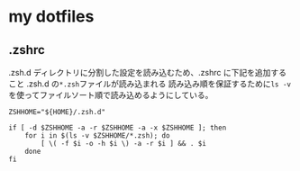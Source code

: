 # my dotfiles

## .zshrc

.zsh.d ディレクトリに分割した設定を読み込むため、.zshrc に下記を追加すること
.zsh.d の`*.zsh`ファイルが読み込まれる
読み込み順を保証するために`ls -v`を使ってファイルソート順で読み込めるようにしている。

```
ZSHHOME="${HOME}/.zsh.d"

if [ -d $ZSHHOME -a -r $ZSHHOME -a -x $ZSHHOME ]; then
    for i in $(ls -v $ZSHHOME/*.zsh); do
        [ \( -f $i -o -h $i \) -a -r $i ] && . $i
    done
fi
```
